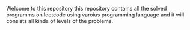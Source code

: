 Welcome to this repository this repository contains all the solved programms on leetcode using varoius programming language and it will consists all kinds of levels of the problems.
